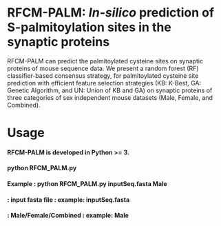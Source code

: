 # RFCM-PALM: _In-silico_ prediction of S-palmitoylation sites in the synaptic proteins

RFCM-PALM  can predict the palmitoylated cysteine sites on synaptic proteins of mouse sequence data. We present a random forest (RF) classifier-based consensus strategy, for palmitoylated cysteine site prediction with efficient feature selection strategies (KB: K-Best, GA: Genetic Algorithm, and UN: Union of KB and GA) on synaptic proteins of three categories of sex independent mouse datasets (Male, Female, and Combined).

# Usage
####  RFCM-PALM is developed in Python >= 3.
####        python RFCM_PALM.py <filename> <dataType>
####        Example     : python RFCM_PALM.py inputSeq.fasta Male
####        <filename>  : input fasta file     : example: inputSeq.fasta
####        <dataType>  : Male/Female/Combined : example: Male
